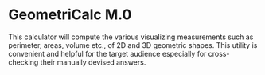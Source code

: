 # GeometriCalc M.0
  This calculator will compute the various visualizing measurements such as perimeter, areas, volume etc., of 2D and 3D geometric shapes. This utility is convenient and helpful for the target audience especially for cross-checking their manually devised answers.
